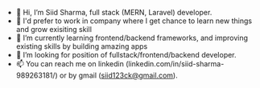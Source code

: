 - 👋 Hi, I’m Siid Sharma, full stack (MERN, Laravel) developer.
- 👀 I'd prefer to work in company where I get chance to learn new things and grow exisiting skill
- 🌱 I’m currently learning frontend/backend frameworks, and improving existing skills by building amazing apps
- 💞️ I’m looking for position of fullstack/frontend/backend developer. 
- 📫 You can reach me on linkedin (linkedin.com/in/siid-sharma-989263181/) or by gmail (siid123ck@gmail.com).

<!---
siid123ck/siid123ck is a ✨ special ✨ repository because its `README.md` (this file) appears on your GitHub profile.
You can click the Preview link to take a look at your changes.
--->
